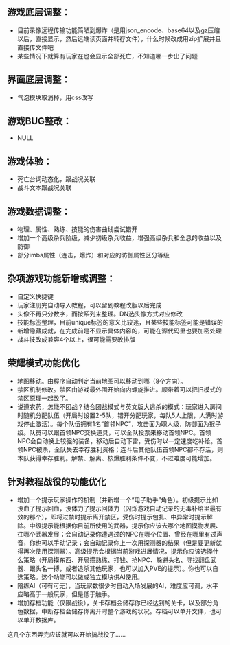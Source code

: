 ## 游戏底层调整：
- 目前录像远程传输功能简陋到爆炸（是用json_encode、base64以及gz压缩以后，直接显示，然后远端读页面并转存文件），什么时候改成用zip扩展并且直接传文件吧
- 某些情况下就算有玩家在也会显示全部死亡，不知道哪一步出了问题

## 界面底层调整：
- 气泡模块取消掉，用css改写

## 游戏BUG整改：
- NULL

## 游戏体验：
- 死亡台词动态化，跟战况关联
- 战斗文本跟战况关联

## 游戏数据调整：
- 物理、属性、熟练、技能的伤害曲线尝试错开
- 增加一个高级杂兵阶级，减少初级杂兵收益，增强高级杂兵和全息的收益以及防御
- 部分imba属性（连击，爆炸）和对应的防御属性区分等级

## 杂项游戏功能新增或调整：
- 自定义快捷键
- 玩家注册完自动导入教程，可以留到教程改版以后完成
- 头像不再只分数字，而按系列来整理。DN选头像方式对应修改
- 技能标签整理，目前unique标签的意义比较迷，且某些技能标签可能是错误的
- 新增隐藏成就，在完成前是不显示具体内容的，可能在源代码里也要加密处理
- 战斗技改成兼容4个以上，很可能需要改排版

## 荣耀模式功能优化
- 地图移动。由程序自动判定当前地图可以移动到哪（8个方向）。
- 禁区机制修改。禁区由游戏最外围开始向内螺旋推进。顺带着可以把旧模式的禁区原理一起改了。
- 说道农药，怎能不团战？结合团战模式与英文版大逃杀的模式：玩家进入房间时随机分配队伍（开局时设置2-5队，错开分配玩家，每队5人上限，人满时游戏停止激活）。每个队伍拥有1名“首领NPC”，攻击面为职人级，防御面为猴子级。队员可以跟首领NPC交换道具，可以全队投票来移动首领NPC。首领NPC会自动换上较强的装备，移动后自动下雷，受伤时以一定速度吃补给。首领NPC被杀，全队失去幸存胜利资格；连斗后其他队伍首领NPC都不存活，则本队获得幸存胜利。解禁、解离、核爆胜利条件不变，不过难度可能增加。

## 针对教程战役的功能优化
- 增加一个提示玩家操作的机制（并新增一个“电子助手”角色）。初级提示比如没血了提示回血，没体力了提示回体力（闪烁游戏自动记录的无毒补给里最有效的那个），即将过禁时提示离开禁区，受伤时提示包扎、中异常时提示解除。中级提示能根据你目前所使用的武器，提示你应该去哪个地图摸物发展、往哪个武器发展；会自动记录你遭遇过的NPC在哪个位置、曾经在哪里有过声音，你也可以手动记录；会自动记录你上一次用探测器的结果（但是要更新就得再次使用探测器）。高级提示会根据当前游戏进展情况，提示你应该选择什么策略（开局摸东西、开局攒熟练、打钱、抢NPC、躲避头名、寻找翻盘武器、跟头名一搏，或者追杀其他玩家，也可以加入PVE的提示）。你也可以自选策略。这个功能可以做成独立模块供AI使用。
- 陪练AI（可有可无），当玩家数很少时自动入场发展的AI，难度应可调，水平应略高于一般玩家，但是低于触手。
- 增加存档功能（仅限战役），关卡存档会储存你已经达到的关卡，以及部分角色数据，中断存档会储存你离开时整个游戏的状况。存档可以单开文件，也可以单开数据库。

这几个东西弄完应该就可以开始搞战役了……
